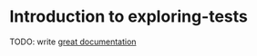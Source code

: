# Introduction to exploring-tests

TODO: write [great documentation](http://jacobian.org/writing/what-to-write/)
